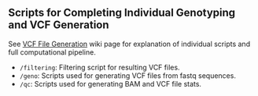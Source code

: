 ## Scripts for Completing Individual Genotyping and VCF Generation
See [VCF File Generation](https://github.com/hkania/Cheiro_analyses_2024/wiki/VCF-File-Generation) wiki page for explanation of individual scripts and full computational pipeline.

* `/filtering`: Filtering script for resulting VCF files.
* `/geno`: Scripts used for generating VCF files from fastq sequences.
* `/qc`: Scripts used for generating BAM and VCF file stats.
